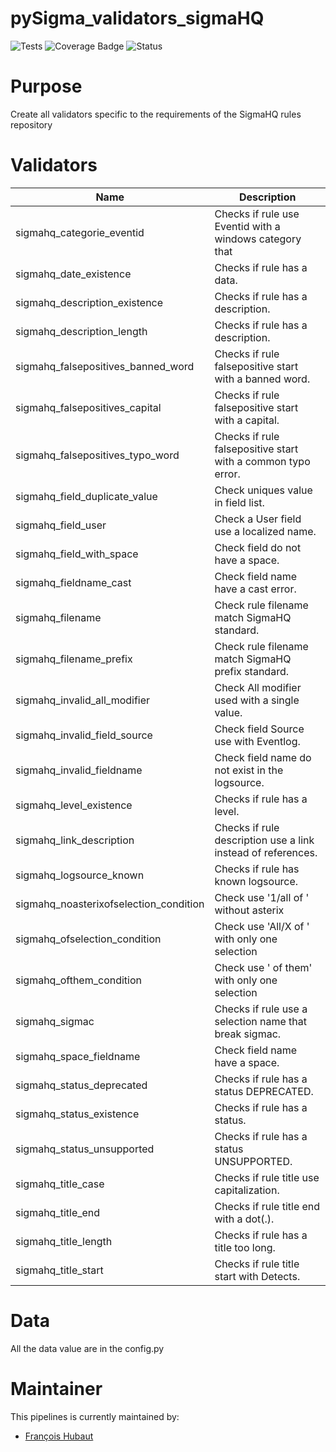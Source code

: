 # pySigma_validators_sigmaHQ
![Tests](https://github.com/SigmaHQ/pySigma-validators-sigmaHQ/actions/workflows/test.yml/badge.svg)
![Coverage Badge](https://img.shields.io/endpoint?url=https://gist.githubusercontent.com/frack113/b27ee1cbe964fb1a299cc20c3403f8c8/raw/pySigma-validators-sigmaHQ.json)
![Status](https://img.shields.io/badge/Status-pre--release-orange)

# Purpose

Create all validators specific to the requirements of the SigmaHQ rules repository

# Validators

| Name | Description|
| --- | ---|
| sigmahq_categorie_eventid              | Checks if rule use Eventid with a windows category that      |
| sigmahq_date_existence                 | Checks if rule has a data.                                   |
| sigmahq_description_existence          | Checks if rule has a description.                            |
| sigmahq_description_length             | Checks if rule has a description.                            |
| sigmahq_falsepositives_banned_word     | Checks if rule falsepositive start with a banned word.       |
| sigmahq_falsepositives_capital         | Checks if rule falsepositive start with a capital.           |
| sigmahq_falsepositives_typo_word       | Checks if rule falsepositive start with a common typo error. |
| sigmahq_field_duplicate_value          | Check uniques value in field list.                           |
| sigmahq_field_user                     | Check a User field use a localized name.                     |
| sigmahq_field_with_space               | Check field do not have a space.                             |
| sigmahq_fieldname_cast                 | Check field name have a cast error.                          |
| sigmahq_filename                       | Check rule filename match SigmaHQ standard.                  |
| sigmahq_filename_prefix                | Check rule filename match SigmaHQ prefix standard.           |
| sigmahq_invalid_all_modifier           | Check All modifier used with a single value.                 |
| sigmahq_invalid_field_source           | Check field Source use with Eventlog.                        |
| sigmahq_invalid_fieldname              | Check field name do not exist in the logsource.              |
| sigmahq_level_existence                | Checks if rule has a level.                                  |
| sigmahq_link_description               | Checks if rule description use a link instead of references. |
| sigmahq_logsource_known                | Checks if rule has known logsource.                          |
| sigmahq_noasterixofselection_condition | Check use '1/all of ' without asterix                        |
| sigmahq_ofselection_condition          | Check use 'All/X of ' with only one selection                |
| sigmahq_ofthem_condition               | Check use ' of them' with only one selection                 |
| sigmahq_sigmac                         | Checks if rule use a selection name that break sigmac.       |
| sigmahq_space_fieldname                | Check field name have a space.                               |
| sigmahq_status_deprecated              | Checks if rule has a status DEPRECATED.                      |
| sigmahq_status_existence               | Checks if rule has a status.                                 |
| sigmahq_status_unsupported             | Checks if rule has a status UNSUPPORTED.                     |
| sigmahq_title_case                     | Checks if rule title use capitalization.                     |
| sigmahq_title_end                      | Checks if rule title end with a dot(.).                      |
| sigmahq_title_length                   | Checks if rule has a title too long.                         |
| sigmahq_title_start                    | Checks if rule title start with Detects.                     |


# Data

All the data value are in the config.py

# Maintainer

This pipelines is currently maintained by:
* [François Hubaut](https://github.com/frack113)
